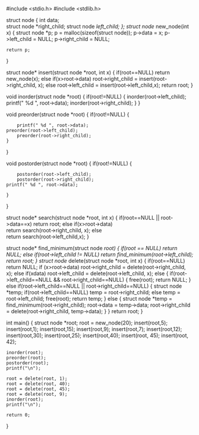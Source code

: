 #include <stdio.h>
#include <stdlib.h>

struct node
{
    int data;                  
    struct node *right_child; 
    struct node *left_child; 
};
struct node* new_node(int x)
{
    struct node *p;
    p = malloc(sizeof(struct node));
    p->data = x;
    p->left_child = NULL;
    p->right_child = NULL;

    return p;
}

struct node* insert(struct node *root, int x)
{
    if(root==NULL)
        return new_node(x);
    else if(x>root->data) 
        root->right_child = insert(root->right_child, x);
    else 
        root->left_child = insert(root->left_child,x);
    return root;
}

void inorder(struct node *root)
{
    if(root!=NULL) 
    {
        inorder(root->left_child); 
        printf(" %d ", root->data);
        inorder(root->right_child);
    }
}

void preorder(struct node *root)
{
    if(root!=NULL) 
    {
         
        printf(" %d ", root->data);
	preorder(root->left_child);
        preorder(root->right_child);
    }
}

void postorder(struct node *root)
{
    if(root!=NULL) 
    {
         
        postorder(root->left_child);
        postorder(root->right_child);
	printf(" %d ", root->data);
	
    }
}

struct node* search(struct node *root, int x)
{
    if(root==NULL || root->data==x) 
        return root;
    else if(x>root->data)           
        return search(root->right_child, x);
    else                           
        return search(root->left_child,x);
}


struct node* find_minimum(struct node *root)
{
    if(root == NULL)
        return NULL;
    else if(root->left_child != NULL) 
        return find_minimum(root->left_child); 
    return root;
}
struct node* delete(struct node *root, int x)
{
    if(root==NULL)
        return NULL;
    if (x>root->data)
        root->right_child = delete(root->right_child, x);
    else if(x<root->data)
        root->left_child = delete(root->left_child, x);
    else
    {
        if(root->left_child==NULL && root->right_child==NULL)
        {
            free(root);
            return NULL;
        }
        else if(root->left_child==NULL || root->right_child==NULL)
        {
            struct node *temp;
            if(root->left_child==NULL)
                temp = root->right_child;
            else
                temp = root->left_child;
            free(root);
            return temp;
        }
        else
        {
            struct node *temp = find_minimum(root->right_child);
            root->data = temp->data;
            root->right_child = delete(root->right_child, temp->data);
        }
    }
    return root;
}



int main()
{
    struct node *root;
    root = new_node(20);
    insert(root,5);
    insert(root,1);
    insert(root,15);
    insert(root,9);
    insert(root,7);
    insert(root,12);
    insert(root,30);
    insert(root,25);
    insert(root,40);
    insert(root, 45);
    insert(root, 42);

    inorder(root);
    preorder(root);
    postorder(root);
    printf("\n");

    root = delete(root, 1);
    root = delete(root, 40);
    root = delete(root, 45);
    root = delete(root, 9);
    inorder(root);
    printf("\n");

    return 0;
}

